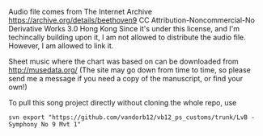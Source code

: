 Audio file comes from The Internet Archive https://archive.org/details/beethoven9 CC Attribution-Noncommercial-No Derivative Works 3.0 Hong Kong
Since it's under this license, and I'm techincally building upon it, I am not allowed to distribute the audio file. However, I am allowed to link it.

Sheet music where the chart was based on can be downloaded from http://musedata.org/ (The site may go down from time to time, so please send me a message if you need a copy of the manuscript, or find your own!)

To pull this song project directly without cloning the whole repo, use

`svn export "https://github.com/vandorb12/vb12_ps_customs/trunk/LvB - Symphony No 9 Mvt 1"`
